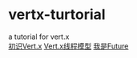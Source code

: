 # vertx-turtorial
a tutorial for vert.x <br>
[初识Vert.x](./docs/初识vert.x.md)
[Vert.x线程模型](./docs/Vert.x线程模型.md)
[我是Future](./docs/我是Future.md)